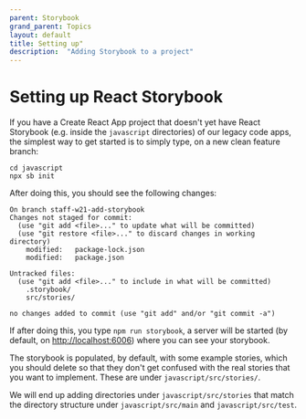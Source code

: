 ```yaml
---
parent: Storybook
grand_parent: Topics
layout: default
title: Setting up"
description:  "Adding Storybook to a project"
---
```


# Setting up React Storybook

If you have a Create React App project that doesn't yet have React Storybook (e.g. inside the `javascript` directories) of our legacy code apps,
the simplest way to get started is to simply type, on a new clean feature branch:

```
cd javascript
npx sb init
```

After doing this, you should see the following changes:

```
On branch staff-w21-add-storybook
Changes not staged for commit:
  (use "git add <file>..." to update what will be committed)
  (use "git restore <file>..." to discard changes in working directory)
	modified:   package-lock.json
	modified:   package.json

Untracked files:
  (use "git add <file>..." to include in what will be committed)
	.storybook/
	src/stories/

no changes added to commit (use "git add" and/or "git commit -a")
```

If after doing this, you type `npm run storybook`, a server will be started (by default, on <http://localhost:6006>) where
you can see your storybook.

The storybook is populated, by default, with some example stories, which you should delete so that they don't get confused with the real 
stories that you want to implement.   These are under `javascript/src/stories/`.   

We will end up adding directories under `javascript/src/stories` that match 
the directory structure under `javascript/src/main` and `javascript/src/test`.
